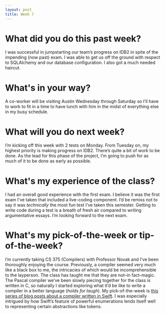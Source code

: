 ```yaml
---
layout: post
title: Week 7
---
```


# What did you do this past week?

I was successful in jumpstarting our team’s progress on IDB2 in spite of the impending (now past) exam. I was able to get us off the ground with respect to SQLAlchemy and our database configuration. I also got a much needed haircut.

# What's in your way?

A co-worker will be visiting Austin Wednesday through Saturday so I’ll have to work to fit in a time to have lunch with him in the midst of everything else in my busy schedule.

# What will you do next week?

I’m kicking off this week with 2 tests on Monday. From Tuesday on, my highest priority is making progress on IDB2. There’s quite a bit of work to be done. As the lead for this phase of the project, I’m going to push for as much of it to be done as early as possible.

# What's my experience of the class?

I had an overall good experience with the first exam. I believe it was the first exam I’ve taken that included a live-coding component. I’d be remiss not to say it was *technically* the most fun test I’ve taken this semester. Getting to write code during a test is a breath of fresh air compared to writing argumentative essays. I’m looking forward to the next exam.

# What's my pick-of-the-week or tip-of-the-week?

I’m currently taking CS 375 (Compilers) with Professor Novak and I’ve been thoroughly enjoying the course. Previously, a compiler seemed very much like a black box to me, the intricacies of which would be incomprehensible to the layperson. The class has taught me that they are not–in fact–magic. The Pascal compiler we’ve been slowly piecing together for the class is written in C, so naturally I started exploring what it’d be like to write a compiler in a better language (*holds for laugh*). My pick-of-the-week is [this series of blog posts about a compiler written in Swift](https://harlanhaskins.com/2017/01/08/building-a-compiler-with-swift-in-llvm-part-1-introduction-and-the-lexer.html). I was especially intrigued by how Swift’s feature of powerful enumerations lends itself well to representing certain abstractions like tokens.
